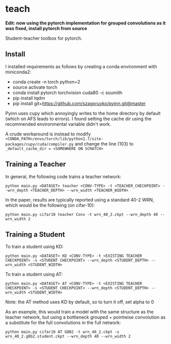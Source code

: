 # teach

**Edit: now using the pytorch implementation for grouped convolutions as it was fixed,  install pytorch from source**

Student-teacher toolbox for pytorch.

## Install

I installed requirements as follows by creating a conda environment with miniconda2:

- conda create -n torch python=2
- source activate torch
- conda install pytorch torchvision cuda80 -c soumith
- pip install tqdm
- pip install git+https://github.com/szagoruyko/pyinn.git@master

Pyinn uses cupy which annoyingly writes to the home directory by default (which on AFS leads to errors). I found setting the cache dir using the recommended environmental variable didn't work.

A crude workaround is instead to modify `<CONDA_PATH>/envs/torch/lib/python2.7/site-packages/cupy/cuda/compiler.py` and change the line (103) to `_default_cache_dir = <SOMEWHERE ON SCRATCH>`

## Training a Teacher

In general, the following code trains a teacher network:

```
python main.py <DATASET> teacher <CONV-TYPE> -t <TEACHER_CHECKPOINT> --wrn_depth <TEACHER_DEPTH> --wrn_width <TEACHER_WIDTH>
```

In the paper, results are typically reported using a standard 40-2 WRN,
which would be the following (on cifar-10):

```
python main.py cifar10 teacher Conv -t wrn_40_2.ckpt --wrn_depth 40 --wrn_width 2
```

## Training a Student

To train a student using KD:

```
python main.py <DATASET> KD <CONV-TYPE> -t <EXISTING TEACHER CHECKPOINT> -s <STUDENT CHECKPOINT> --wrn_depth <STUDENT_DEPTH> --wrn_width <STUDENT_WIDTH>
```
  
To train a student using AT:

```
python main.py <DATASET> AT <CONV-TYPE> -t <EXISTING TEACHER CHECKPOINT> -s <STUDENT CHECKPOINT> --wrn_depth <STUDENT_DEPTH> --wrn_width <STUDENT_WIDTH>
```
  
Note: the AT method uses KD by default, so to turn it off, set alpha to 0

As an example, this would train a model with the same structure as the
teacher network, but using a bottleneck grouped + pointwise convolution as
a substitute for the full convolutions in the full network:

```
python main.py cifar10 AT G8B2 -t wrn_40_2.ckpt -s wrn_40_2.g8b2.student.ckpt --wrn_depth 40 --wrn_width 2
```

